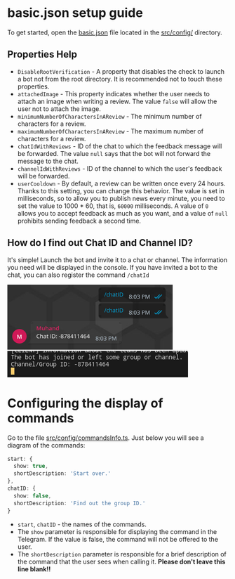 # basic.json setup guide
To get started, open the [basic.json](../src/config/basic.json) file located in the [src/config/](../src/config/) directory.
## Properties Help
- `DisableRootVerification` - A property that disables the check to launch a bot not from the root directory. It is recommended not to touch these properties.
- `attachedImage` - This property indicates whether the user needs to attach an image when writing a review. The value `false` will allow the user not to attach the image.
- `minimumNumberOfCharactersInAReview` - The minimum number of characters for a review.
- `maximumNumberOfCharactersInAReview` - The maximum number of characters for a review.
- `chatIdWithReviews` - ID of the chat to which the feedback message will be forwarded. The value `null` says that the bot will not forward the message to the chat.
- `channelIdWithReviews` - ID of the channel to which the user's feedback will be forwarded.
- `userCooldown` - By default, a review can be written once every 24 hours. Thanks to this setting, you can change this behavior. The value is set in milliseconds, so to allow you to publish news every minute, you need to set the value to 1000 * 60, that is, `60000` milliseconds. A value of `0` allows you to accept feedback as much as you want, and a value of `null` prohibits sending feedback a second time.
## How do I find out Chat ID and Channel ID?
It's simple! Launch the bot and invite it to a chat or channel. The information you need will be displayed in the console.
If you have invited a bot to the chat, you can also register the command `/chatId`

![Command /chatId](./screenshots/1.png "Command /chatID")
![Output when the bot joins a channel or chat.](./screenshots/2.png "Output when the bot joins a channel or chat.")
# Configuring the display of commands
Go to the file [src/config/commandsInfo.ts](../src/config/commandsInfo.ts). Just below you will see a diagram of the commands:
```ts
start: {
  show: true,
  shortDescription: 'Start over.'
},
chatID: {
  show: false,
  shortDescription: 'Find out the group ID.'
}
```
- `start`, `chatID` - the names of the commands.
- The `show` parameter is responsible for displaying the command in the Telegram. If the value is false, the command will not be offered to the user.
- The `shortDescription` parameter is responsible for a brief description of the command that the user sees when calling it. **Please don't leave this line blank!!**
